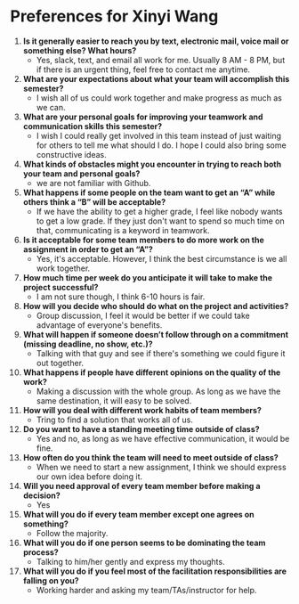 # Preferences for Xinyi Wang

1. __Is it generally easier to reach you by text, electronic mail, voice mail or something else?  What hours?__ 
   * Yes, slack, text, and email all work for me. Usually 8 AM - 8 PM, but if there is an urgent thing, feel free to contact me anytime. 
1. __What are your expectations about what your team will accomplish this semester?__ 
   * I wish all of us could work together and make progress as much as we can. 
1. __What are your personal goals for improving your teamwork and communication skills this semester?__ 
   * I wish I could really get involved in this team instead of just waiting for others to tell me what should I do. I hope I could also bring some constructive ideas.
1. __What kinds of obstacles might you encounter in trying to reach both your team and personal goals?__ 
   * we are not familiar with Github.
1. __What happens if some people on the team want to get an “A” while others think a “B” will be acceptable?__ 
   * If we have the ability to get a higher grade, I feel like nobody wants to get a low grade. If they just don't want to spend so much time on that, communicating is a keyword in teamwork. 
1. __Is it acceptable for some team members to do more work on the assignment in order to get an “A”?__ 
   * Yes, it's acceptable. However, I think the best circumstance is we all work together.
1. __How much time per week do you anticipate it will take to make the project successful?__ 
   * I am not sure though, I think 6-10 hours is fair.
1. __How will you decide who should do what on the project and activities?__ 
   * Group discussion, I feel it would be better if we could take advantage of everyone's benefits.
1. __What will happen if someone doesn’t follow through on a commitment (missing deadline, no show, etc.)?__ 
   * Talking with that guy and see if there's something we could figure it out together.
1. __What happens if people have different opinions on the quality of the work?__ 
   * Making a discussion with the whole group. As long as we have the same destination, it will easy to be solved.
1. __How will you deal with different work habits of team members?__ 
   * Tring to find a solution that works all of us.
1. __Do you want to have a standing meeting time outside of class?__ 
   * Yes and no, as long as we have effective communication, it would be fine.
1. __How often do you think the team will need to meet outside of class?__ 
   * When we need to start a new assignment, I think we should express our own idea before doing it.
1. __Will you need approval of every team member before making a decision?__ 
   * Yes
1. __What will you do if every team member except one agrees on something?__ 
   * Follow the majority.
1. __What will you do if one person seems to be dominating the team process?__ 
   * Talking to him/her gently and express my thoughts.
1. __What will you do if you feel most of the facilitation responsibilities are falling on you?__ 
   * Working harder and asking my team/TAs/instructor for help.
